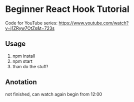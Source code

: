 # Beginner React Hook Tutorial

Code for YouTube series: https://www.youtube.com/watch?v=j1ZRyw7OtZs&t=723s   

## Usage
1. npm install
2. npm start
3. than do the stuff!

## Anotation
not finished, can watch again begin from 12:00
